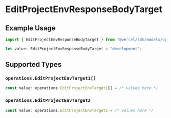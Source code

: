 # EditProjectEnvResponseBodyTarget

## Example Usage

```typescript
import { EditProjectEnvResponseBodyTarget } from "@vercel/sdk/models/operations/editprojectenv.js";

let value: EditProjectEnvResponseBodyTarget = "development";
```

## Supported Types

### `operations.EditProjectEnvTarget1[]`

```typescript
const value: operations.EditProjectEnvTarget1[] = /* values here */
```

### `operations.EditProjectEnvTarget2`

```typescript
const value: operations.EditProjectEnvTarget2 = /* values here */
```

